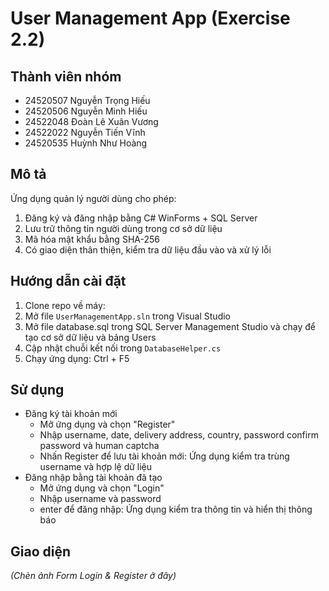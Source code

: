 ﻿# User Management App (Exercise 2.2)

## Thành viên nhóm
- 24520507 Nguyễn Trọng Hiếu  
- 24520506 Nguyễn Minh Hiếu  
- 24522048 Đoàn Lê Xuân Vương  
- 24522022 Nguyễn Tiến Vĩnh  
- 24520535 Huỳnh Như Hoàng  

## Mô tả
Ứng dụng quản lý người dùng cho phép:
1. Đăng ký và đăng nhập bằng C# WinForms + SQL Server
2. Lưu trữ thông tin người dùng trong cơ sở dữ liệu
3. Mã hóa mật khẩu bằng SHA-256
4. Có giao diện thân thiện, kiểm tra dữ liệu đầu vào và xử lý lỗi

## Hướng dẫn cài đặt
1. Clone repo về máy: 
2. Mở file `UserManagementApp.sln` trong Visual Studio 
3. Mở file database.sql trong SQL Server Management Studio và chạy để tạo cơ sở dữ liệu và bảng Users 
4. Cập nhật chuỗi kết nối trong `DatabaseHelper.cs` 
5. Chạy ứng dụng: Ctrl + F5

## Sử dụng
- Đăng ký tài khoản mới
	+ Mở ứng dụng và chọn "Register"
	+ Nhập username, date, delivery address, country, password confirm password và human captcha
	+ Nhấn Register để lưu tài khoản mới: Ứng dụng kiểm tra trùng username và hợp lệ dữ liệu
- Đăng nhập bằng tài khoản đã tạo  
	+ Mở ứng dụng và chọn "Login"
	+ Nhập username và password
	+ enter để đăng nhập: Ứng dụng kiểm tra thông tin và hiển thị thông báo

## Giao diện
*(Chèn ảnh Form Login & Register ở đây)*

